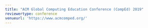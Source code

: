 ```yaml
---
title: "ACM Global Computing Education Conference (CompEd) 2019"
reviewertype: conference
venueurl: 'https://www.acmcomped.org/'
---
```

